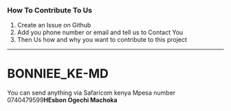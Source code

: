 ### How To Contribute To Us
1. Create an Issue on Github 
2. Add you phone number or email and tell us to Contact You
3. Then Us how and why you want to contribute to this project
-----------------------------------------------------------------


# BONNIEE_KE-MD

You can send anything via Safaricom kenya Mpesa number 0740479599<b>HEsbon Ogechi Machoka</b>
